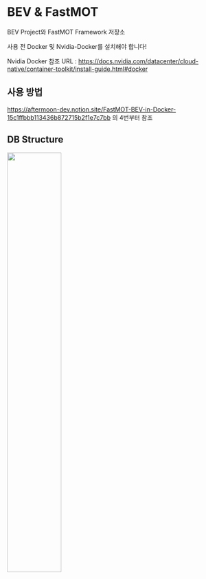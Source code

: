 # BEV & FastMOT 

BEV Project와 FastMOT Framework 저장소

사용 전 Docker 및 Nvidia-Docker를 설치해야 합니다!

Nvidia Docker 참조 URL : https://docs.nvidia.com/datacenter/cloud-native/container-toolkit/install-guide.html#docker

## 사용 방법

https://aftermoon-dev.notion.site/FastMOT-BEV-in-Docker-15c1ffbbb113436b872715b2f1e7c7bb 의 4번부터 참조

## DB Structure

<img src="https://user-images.githubusercontent.com/51084152/147249911-3871de93-d6ef-4102-b229-e36abd763699.png" width="50%" height="50%">

